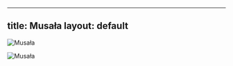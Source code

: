 


---
title: Musała
layout: default
---

![Musała](http://zgierka.pl/wp-content/uploads/2017/08/DSC01511b.jpg)

![Musała](https://goryaktywnie.pl/wp-content/uploads/2023/01/Musala-lezy-w-masywie-Rila.jpg)